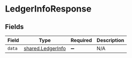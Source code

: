 # LedgerInfoResponse


## Fields

| Field                                                         | Type                                                          | Required                                                      | Description                                                   |
| ------------------------------------------------------------- | ------------------------------------------------------------- | ------------------------------------------------------------- | ------------------------------------------------------------- |
| `data`                                                        | [shared.LedgerInfo](../../../sdk/models/shared/ledgerinfo.md) | :heavy_minus_sign:                                            | N/A                                                           |